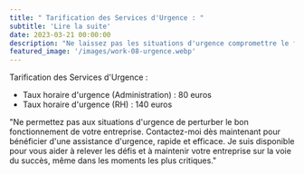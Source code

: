 ```yaml
---
title: " Tarification des Services d'Urgence : "
subtitle: 'Lire la suite'
date: 2023-03-21 00:00:00
description: "Ne laissez pas les situations d'urgence compromettre le fonctionnement de votre entreprise. Contactez-moi dès maintenant pour obtenir une assistance d'urgence,rapide et efficace. Je suis là pour vous aider à surmonter les défis et à maintenir votre entreprise sur la voie du succès, même dans les moments les plus critiques."
featured_image: '/images/work-08-urgence.webp'
---
```

Tarification des Services d'Urgence :

* Taux horaire d'urgence (Administration) : 80 euros
* Taux horaire d'urgence (RH) : 140 euros

"Ne permettez pas aux situations d'urgence de perturber le bon fonctionnement de votre entreprise. Contactez-moi dès maintenant pour bénéficier d'une assistance d'urgence, rapide et efficace. Je suis disponible pour vous aider à relever les défis et à maintenir votre entreprise sur la voie du succès, même dans les moments les plus critiques."